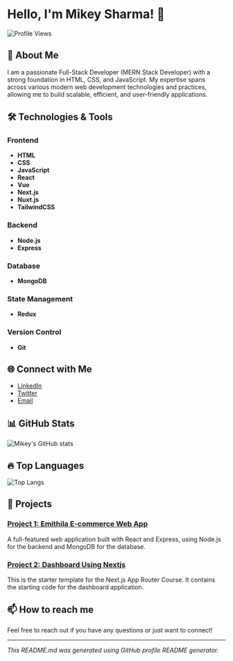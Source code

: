 # Hello, I'm Mikey Sharma! 👋

![Profile Views](https://komarev.com/ghpvc/?username=MikeySharma&color=blue)

## 🚀 About Me

I am a passionate Full-Stack Developer (MERN Stack Developer) with a strong foundation in HTML, CSS, and JavaScript. My expertise spans across various modern web development technologies and practices, allowing me to build scalable, efficient, and user-friendly applications.

## 🛠️ Technologies & Tools

### Frontend
- **HTML**
- **CSS**
- **JavaScript**
- **React**
- **Vue**
- **Next.js**
- **Nuxt.js**
- **TailwindCSS**

### Backend
- **Node.js**
- **Express**

### Database
- **MongoDB**

### State Management
- **Redux**

### Version Control
- **Git**

## 🌐 Connect with Me

- [LinkedIn](https://www.linkedin.com/in/mikey-sharma?utm_source=share&utm_campaign=share_via&utm_content=profile&utm_medium=android_app)
- [Twitter](https://x.com/Mikey__Sharma?t=JhrSF1V3x4roylWWZ_YnEQ&s=09)
- [Email](mailto:mikeysharma99@gmail.com)

## 📊 GitHub Stats

![Mikey's GitHub stats](https://github-readme-stats.vercel.app/api?username=MikeySharma&show_icons=true&theme=radical)

## 🔥 Top Languages

![Top Langs](https://github-readme-stats.vercel.app/api/top-langs/?username=MikeySharma&layout=compact&theme=radical)

## 🌟 Projects

### [Project 1: Emithila E-commerce Web App](https://github.com/MikeySharma/eMithila-user)
A full-featured web application built with React and Express, using Node.js for the backend and MongoDB for the database.


### [Project 2: Dashboard Using Nextjs](https://github.com/MikeySharma/next-docs)
This is the starter template for the Next.js App Router Course. It contains the starting code for the dashboard application.




## 📫 How to reach me

Feel free to reach out if you have any questions or just want to connect!

---

*This README.md was generated using GitHub profile README generator.*
